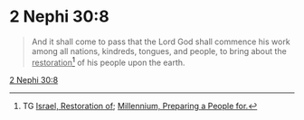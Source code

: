 # 2 Nephi 30:8

> And it shall come to pass that the Lord God shall commence his work among all nations, kindreds, tongues, and people, to bring about the <u>restoration</u>[^a] of his people upon the earth.

[2 Nephi 30:8](https://www.churchofjesuschrist.org/study/scriptures/bofm/2-ne/30?lang=eng&id=p8#p8)


[^a]: TG [Israel, Restoration of](https://www.churchofjesuschrist.org/study/scriptures/tg/israel-restoration-of?lang=eng); [Millennium, Preparing a People for.](https://www.churchofjesuschrist.org/study/scriptures/tg/millennium-preparing-a-people-for?lang=eng)
